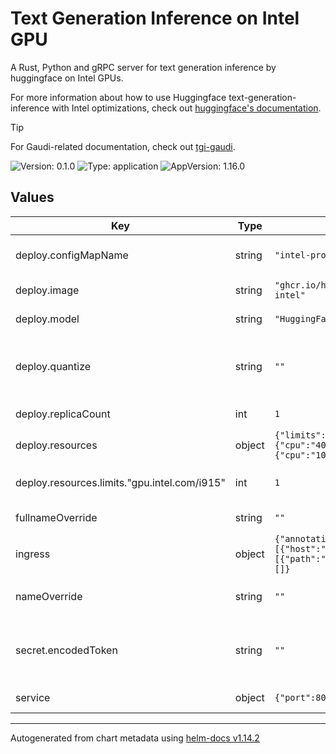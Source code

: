 # Text Generation Inference on Intel GPU

A Rust, Python and gRPC server for text generation inference by huggingface on Intel GPUs.

For more information about how to use Huggingface text-generation-inference with Intel optimizations, check out [huggingface's documentation](https://huggingface.co/docs/text-generation-inference/installation_intel).

> [!TIP]
> For Gaudi-related documentation, check out [tgi-gaudi](https://github.com/huggingface/tgi-gaudi).

![Version: 0.1.0](https://img.shields.io/badge/Version-0.1.0-informational?style=flat-square) ![Type: application](https://img.shields.io/badge/Type-application-informational?style=flat-square) ![AppVersion: 1.16.0](https://img.shields.io/badge/AppVersion-1.16.0-informational?style=flat-square)

## Values

| Key | Type | Default | Description |
|-----|------|---------|-------------|
| deploy.configMapName | string | `"intel-proxy-config"` | ConfigMap of Environment Variables |
| deploy.image | string | `"ghcr.io/huggingface/text-generation-inference:latest-intel"` | Intel TGI Image |
| deploy.model | string | `"HuggingFaceTB/SmolLM-135M"` | Model to be loaded |
| deploy.quantize | string | `""` | Enable Quantization (ex: bitsandbytes-nf4) |
| deploy.replicaCount | int | `1` | Number of pods |
| deploy.resources | object | `{"limits":{"cpu":"4000m","gpu.intel.com/i915":1},"requests":{"cpu":"1000m","memory":"1Gi"}}` | Resource configuration |
| deploy.resources.limits."gpu.intel.com/i915" | int | `1` | Intel GPU Device Configuration |
| fullnameOverride | string | `""` | Full qualified Domain Name |
| ingress | object | `{"annotations":{},"className":"","enabled":false,"hosts":[{"host":"chart-example.local","paths":[{"path":"/","pathType":"ImplementationSpecific"}]}],"tls":[]}` | Ingress configuration |
| nameOverride | string | `""` | Name of the serving service |
| secret.encodedToken | string | `""` | Base64 Encoded Huggingface Hub API Token |
| service | object | `{"port":80,"type":"NodePort"}` | Service configuration |

----------------------------------------------
Autogenerated from chart metadata using [helm-docs v1.14.2](https://github.com/norwoodj/helm-docs/releases/v1.14.2)
